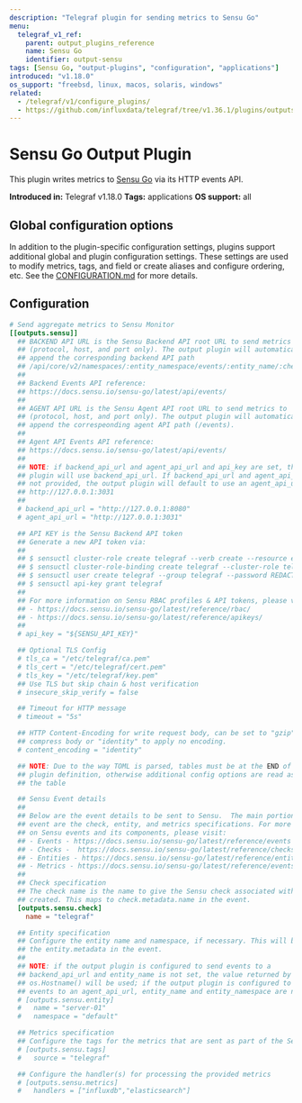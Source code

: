 ```yaml
---
description: "Telegraf plugin for sending metrics to Sensu Go"
menu:
  telegraf_v1_ref:
    parent: output_plugins_reference
    name: Sensu Go
    identifier: output-sensu
tags: [Sensu Go, "output-plugins", "configuration", "applications"]
introduced: "v1.18.0"
os_support: "freebsd, linux, macos, solaris, windows"
related:
  - /telegraf/v1/configure_plugins/
  - https://github.com/influxdata/telegraf/tree/v1.36.1/plugins/outputs/sensu/README.md, Sensu Go Plugin Source
---
```


# Sensu Go Output Plugin

This plugin writes metrics to [Sensu Go](https://sensu.io) via its HTTP events API.

**Introduced in:** Telegraf v1.18.0
**Tags:** applications
**OS support:** all

[sensu]: https://sensu.io

## Global configuration options <!-- @/docs/includes/plugin_config.md -->

In addition to the plugin-specific configuration settings, plugins support
additional global and plugin configuration settings. These settings are used to
modify metrics, tags, and field or create aliases and configure ordering, etc.
See the [CONFIGURATION.md](/telegraf/v1/configuration/#plugins) for more details.

[CONFIGURATION.md]: ../../../docs/CONFIGURATION.md#plugins

## Configuration

```toml @sample.conf
# Send aggregate metrics to Sensu Monitor
[[outputs.sensu]]
  ## BACKEND API URL is the Sensu Backend API root URL to send metrics to
  ## (protocol, host, and port only). The output plugin will automatically
  ## append the corresponding backend API path
  ## /api/core/v2/namespaces/:entity_namespace/events/:entity_name/:check_name).
  ##
  ## Backend Events API reference:
  ## https://docs.sensu.io/sensu-go/latest/api/events/
  ##
  ## AGENT API URL is the Sensu Agent API root URL to send metrics to
  ## (protocol, host, and port only). The output plugin will automatically
  ## append the correspeonding agent API path (/events).
  ##
  ## Agent API Events API reference:
  ## https://docs.sensu.io/sensu-go/latest/api/events/
  ##
  ## NOTE: if backend_api_url and agent_api_url and api_key are set, the output
  ## plugin will use backend_api_url. If backend_api_url and agent_api_url are
  ## not provided, the output plugin will default to use an agent_api_url of
  ## http://127.0.0.1:3031
  ##
  # backend_api_url = "http://127.0.0.1:8080"
  # agent_api_url = "http://127.0.0.1:3031"

  ## API KEY is the Sensu Backend API token
  ## Generate a new API token via:
  ##
  ## $ sensuctl cluster-role create telegraf --verb create --resource events,entities
  ## $ sensuctl cluster-role-binding create telegraf --cluster-role telegraf --group telegraf
  ## $ sensuctl user create telegraf --group telegraf --password REDACTED
  ## $ sensuctl api-key grant telegraf
  ##
  ## For more information on Sensu RBAC profiles & API tokens, please visit:
  ## - https://docs.sensu.io/sensu-go/latest/reference/rbac/
  ## - https://docs.sensu.io/sensu-go/latest/reference/apikeys/
  ##
  # api_key = "${SENSU_API_KEY}"

  ## Optional TLS Config
  # tls_ca = "/etc/telegraf/ca.pem"
  # tls_cert = "/etc/telegraf/cert.pem"
  # tls_key = "/etc/telegraf/key.pem"
  ## Use TLS but skip chain & host verification
  # insecure_skip_verify = false

  ## Timeout for HTTP message
  # timeout = "5s"

  ## HTTP Content-Encoding for write request body, can be set to "gzip" to
  ## compress body or "identity" to apply no encoding.
  # content_encoding = "identity"

  ## NOTE: Due to the way TOML is parsed, tables must be at the END of the
  ## plugin definition, otherwise additional config options are read as part of
  ## the table

  ## Sensu Event details
  ##
  ## Below are the event details to be sent to Sensu.  The main portions of the
  ## event are the check, entity, and metrics specifications. For more information
  ## on Sensu events and its components, please visit:
  ## - Events - https://docs.sensu.io/sensu-go/latest/reference/events
  ## - Checks -  https://docs.sensu.io/sensu-go/latest/reference/checks
  ## - Entities - https://docs.sensu.io/sensu-go/latest/reference/entities
  ## - Metrics - https://docs.sensu.io/sensu-go/latest/reference/events#metrics
  ##
  ## Check specification
  ## The check name is the name to give the Sensu check associated with the event
  ## created. This maps to check.metadata.name in the event.
  [outputs.sensu.check]
    name = "telegraf"

  ## Entity specification
  ## Configure the entity name and namespace, if necessary. This will be part of
  ## the entity.metadata in the event.
  ##
  ## NOTE: if the output plugin is configured to send events to a
  ## backend_api_url and entity_name is not set, the value returned by
  ## os.Hostname() will be used; if the output plugin is configured to send
  ## events to an agent_api_url, entity_name and entity_namespace are not used.
  # [outputs.sensu.entity]
  #   name = "server-01"
  #   namespace = "default"

  ## Metrics specification
  ## Configure the tags for the metrics that are sent as part of the Sensu event
  # [outputs.sensu.tags]
  #   source = "telegraf"

  ## Configure the handler(s) for processing the provided metrics
  # [outputs.sensu.metrics]
  #   handlers = ["influxdb","elasticsearch"]
```
